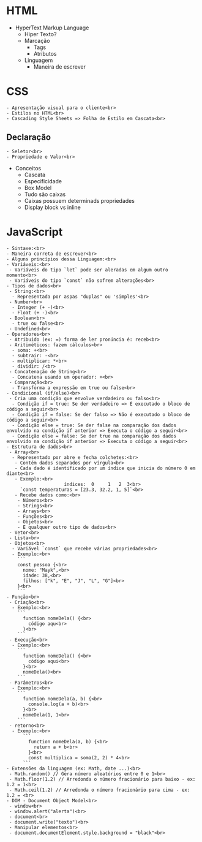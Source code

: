 # HTML
  - HyperText Markup Language<br>
    - Hiper Texto?<br>
    - Marcação<br>
      - Tags<br>
      - Atributos<br>
    - Linguagem<br>
      - Maneira de escrever<br>
# CSS  
    - Apresentação visual para o cliente<br>
    - Estilos no HTML<br>
    - Cascading Style Sheets => Folha de Estilo em Cascata<br>
## Declaração
    - Seletor<br>
    - Propriedade e Valor<br>
  - Conceitos<br>
    - Cascata<br>
    - Especificidade<br>
    - Box Model<br>
    - Tudo são caixas<br>
    - Caixas possuem determinads propriedades<br>
    - Display block vs inline<br>    
# JavaScript 
    - Sintaxe:<br>
    - Maneira correta de escrever<br>
    - Alguns princípios dessa Linguagem:<br>
    - Variáveis:<br>
     - Variáveis do tipo `let` pode ser aleradas em algum outro momento<br>
     - Variáveis do tipo `const` não sofrem alterações<br>
    - Tipos de dados<br>
     - String:<br>
      - Representada por aspas "duplas" ou 'simples'<br>
     - Number<br>
      - Integer (+ -)<br>
      - Float (+ -)<br>
     - Boolean<br>
      - true ou false<br>
     - Undefined<br>
    - Operadores<br>
     - Atribuido (ex: =) forma de ler pronúncia é: receb<br>
     - Aritiméticos: fazem cálculos<br>
      - soma: +<br>
      - subtrair: -<br>
      - multiplicar: *<br>
      - dividir: /<br>
     - Concatenação de String<br>
      - Concatena usando um operador: +<br>
     - Comparação<br>
      - Transforma a expressão em true ou false<br>
    - Condicional (if/else)<br>
     - Cria uma condição que envolve verdadeiro ou falso<br>
      - Condição if = true: Se der verdadeiro => É executado o bloco de código a seguir<br>
      - Condição if = false: Se der falso => Não é executado o bloco de código a seguir<br>
      - Condição else = true: Se der false na comparação dos dados envolvido na condição if anterior => Executa o código a seguir<br>
      - Condição else = false: Se der true na comparação dos dados envolvido na condição if anterior => Executa o código a seguir<br>
    - Estrutura de dados<br>
     - Array<br>
      - Representado por abre e fecha colchetes:<br>
       - Contém dados separados por vírgula<br>
       - Cada dado é identificado por um índice que inicia do número 0 em diante<br>
       - Exemplo:<br>
                         índices:  0     1   2  3<br>
         `const temperaturas = [23.3, 32.2, 1, 5]`<br>
       - Recebe dados como:<br>
        - Números<br>
        - Strings<br>
        - Arrays<br>
        - Funções<br>
        - Objetos<br>
        - E qualquer outro tipo de dados<br>
     - Vetor<br>
     - Lista<br>
     - Objetos<br>
      - Variável `const` que recebe várias propriedades<br>
      - Exemplo:<br>
        ```
        const pessoa {<br>
          nome: "Mayk",<br>
          idade: 38,<br>
          filhos: ["k", "E", "J", "L", "G"]<br>
        }<br>
        ```
    - Função<br>
     - Criação<br>
      - Exemplo:<br>
        ```
          function nomeDela() {<br>
            código aqu<br>
          }<br>
        ```
     - Execução<br>
      - Exemplo:<br>
        ```
          function nomeDela() {<br>
            código aqui<br>
          }<br>
          nomeDela()<br>
        ```
     - Parâmetros<br>
      - Exemplo:<br>
        ```
          function nomeDela(a, b) {<br>
            console.log(a + b)<br>
          }<br>
          nomeDela(1, 1<br>
        ```
     - retorno<br>
      - Exemplo:<br>
          ```
            function nomeDela(a, b) {<br>
              return a + b<br>
            }<br>
            const multiplica = soma(2, 2) * 4<br>
          ```
    - Extensões da linguagem (ex: Math, date ...)<br>
     - Math.random() // Gera número aleatórios entre 0 e 1<br>
     - Math.floor(1.2) // Arredonda o número fracionário para baixo - ex: 1.2 = 1<br>
     - Math.ceil(1.2) // Arredonda o número fracionário para cima - ex: 1.2 = <br>
    - DOM - Document Object Model<br>
     - window<br>
     - window.alert("alerta")<br>
     - document<br>
     - document.write("texto")<br>
     - Manipular elementos<br>
     - document.documentElement.style.background = "black"<br>
